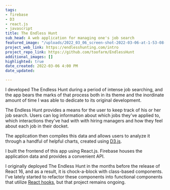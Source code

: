 ```yaml
---
tags:
- firebase
- D3
- react.js
- javascript
title: The Endless Hunt
sub_head: A web application for managing one's job search
featured_image: "/uploads/2022_03_06_screen-shot-2022-03-06-at-1-53-08-pm.png"
project_web_link: https://endlesshunting.com/intro
project_repo_link: https://github.com/toofarm/EndlessHunt
additional_images: []
highlighted: true
date_created: 2022-03-06 4:00 PM
date_updated: 

---
```

I developed The Endless Hunt during a period of intense job searching, and the app bears the marks of that process both in its theme and the inordinate amount of time I was able to dedicate to its original development.

The Endless Hunt provides a means for the user to keep track of his or her job search. Users can log information about which jobs they've applied to, which interactions they've had with with hiring managers and how they feel about each job in their docket. 

The application then compiles this data and allows users to analyze it through a handful of helpful charts, created using [D3.js](https://d3js.org/).

I built the frontend of this app using React.js. Firebase houses the application data and provides a convenient API.

I originally deployed The Endless Hunt in the months before the release of React 16, and as a result, it is chock-a-block with class-based components. I've lately started to refactor these components into functional components that utilize [React hooks](https://reactjs.org/docs/hooks-intro.html), but that project remains ongoing.